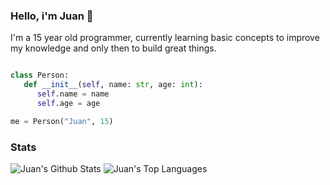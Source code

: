 ### Hello, i'm Juan 👋

I'm a 15 year old programmer, currently learning basic concepts to improve my knowledge and only then to build great things.

```py

class Person:
   def __init__(self, name: str, age: int):
      self.name = name
      self.age = age

me = Person("Juan", 15)
```

### Stats
![Juan's Github Stats](https://github-readme-stats.vercel.app/api?username=juansebastian2006&theme=vue-dark&show_icons=true)
![Juan's Top Languages](https://github-readme-stats.vercel.app/api/top-langs/?username=juansebastian2006&theme=vue-dark&layout=compact&show_icons=true&exclude_repos=macao)

